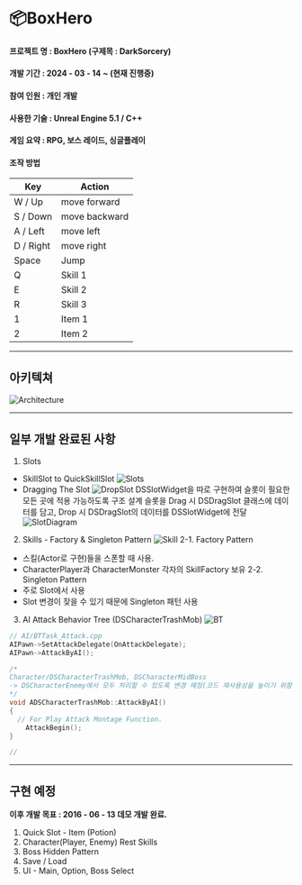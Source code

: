# 📦BoxHero

#### __프로젝트 명__ : BoxHero (구제목 : DarkSorcery)
#### __개발 기간__ : 2024 - 03 - 14 ~ (현재 진행중)
#### __참여 인원__ : 개인 개발
#### __사용한 기술__ : Unreal Engine 5.1 / C++
#### __게임 요약__ : RPG, 보스 레이드, 싱글플레이
#### __조작 방법__
| Key | Action |
| ------------ | ------------- |
| W / Up | move forward |
| S / Down | move backward |
| A / Left | move left |
| D / Right | move right |
| Space | Jump  |
| Q | Skill 1 |
| E | Skill 2 |
| R | Skill 3 |
| 1 | Item 1 |
| 2 | Item 2 |


___
## 아키텍쳐
![Architecture](https://github.com/sikk806/BoxHero/assets/54883267/dfe12569-4c8e-47e8-9e94-5f49aab89e0b)
___
## 일부 개발 완료된 사항
1. Slots
- SkillSlot to QuickSkillSlot
![Slots](https://github.com/sikk806/BoxHero/assets/54883267/23a50744-6f51-44c3-a39c-6b0b04ad3ac2)
- Dragging The Slot
![DropSlot](https://github.com/sikk806/BoxHero/assets/54883267/8fc7a1df-c69f-43ff-ad51-fc1748999153)
DSSlotWidget을 따로 구현하여 슬롯이 필요한 모든 곳에 적용 가능하도록 구조 설계
슬롯을 Drag 시 DSDragSlot 클래스에 데이터를 담고, Drop 시 DSDragSlot의 데이터를 DSSlotWidget에 전달
![SlotDiagram](https://github.com/sikk806/BoxHero/assets/54883267/67d9167f-362d-408f-aa82-876128e810a2)

2. Skills - Factory & Singleton Pattern
![Skill](https://github.com/sikk806/BoxHero/assets/54883267/ff61b070-c5d4-4fda-ba3c-c30d7e18c492)
2-1. Factory Pattern
- 스킬(Actor로 구현)들을 스폰할 때 사용.
- CharacterPlayer과 CharacterMonster 각자의 SkillFactory 보유
2-2. Singleton Pattern
- 주로 Slot에서 사용
- Slot 변경이 잦을 수 있기 때문에 Singleton 패턴 사용
3. AI Attack
Behavior Tree (DSCharacterTrashMob)
![BT](https://github.com/sikk806/BoxHero/assets/54883267/31bc31fd-4e50-4a48-ac9b-485af0809e1d)
```C++
// AI/BTTask_Attack.cpp
AIPawn->SetAttackDelegate(OnAttackDelegate);
AIPawn->AttackByAI();

/*
Character/DSCharacterTrashMob, DSCharacterMidBoss
-> DSCharacterEnemy에서 모두 처리할 수 있도록 변경 예정(코드 재사용성을 높이기 위함.)
*/
void ADSCharacterTrashMob::AttackByAI()
{
  // For Play Attack Montage Function.
	AttackBegin();
}

// 
```
___
## 구현 예정
__이후 개발 목표 : 2016 - 06 - 13 데모 개발 완료.__
1. Quick Slot - Item (Potion)
2. Character(Player, Enemy) Rest Skills
3. Boss Hidden Pattern
4. Save / Load
5. UI - Main, Option, Boss Select

